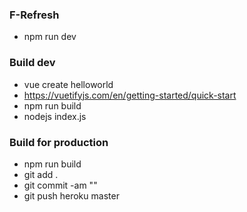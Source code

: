 
 
 
### F-Refresh 
* npm run dev

 
### Build dev
* vue create helloworld
* https://vuetifyjs.com/en/getting-started/quick-start
* npm run build
* nodejs index.js

 
### Build for production
* npm run build
* git add .
* git commit -am ""
* git push heroku master
